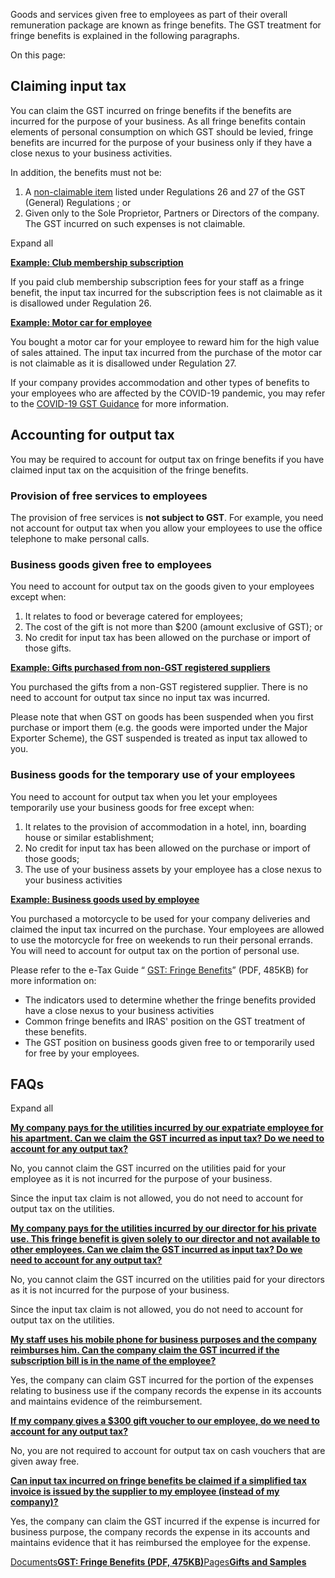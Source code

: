 Goods and services given free to employees as part of their overall remuneration package are known as fringe benefits. The GST treatment for fringe benefits is explained in the following paragraphs.

On this page:

## Claiming input tax

You can claim the GST incurred on fringe benefits if the benefits are incurred for the purpose of your business. As all fringe benefits contain elements of personal consumption on which GST should be levied, fringe benefits are incurred for the purpose
of your business only if they have a close nexus to your business activities.

In addition, the benefits must not be:

1. A
    [non-claimable item](https://www.iras.gov.sg/taxes/goods-services-tax-(gst)/claiming-gst-(input-tax)/conditions-for-claiming-input-tax "non-claimable item") listed under Regulations 26 and 27 of the GST (General) Regulations
    ; or
2. Given only to the Sole Proprietor, Partners or Directors of the company. The GST incurred on such expenses is not claimable.

Expand all

[**Example: Club membership subscription**](https://www.iras.gov.sg/taxes/goods-services-tax-(gst)/charging-gst-(output-tax)/common-scenarios---do-i-charge-gst/employee-benefits#example--club-membership-subscription)

If you paid club membership subscription fees for your staff as a fringe benefit, the input tax incurred for the subscription fees is not claimable as it is disallowed under Regulation 26.

[**Example: Motor car for employee**](https://www.iras.gov.sg/taxes/goods-services-tax-(gst)/charging-gst-(output-tax)/common-scenarios---do-i-charge-gst/employee-benefits#example--motor-car-for-employee)

You bought a motor car for your employee to reward him for the high value of sales attained. The input tax incurred from the purchase of the motor car is not claimable as it is disallowed under Regulation 27.


If your company provides accommodation and other types of benefits to your employees who are affected by the COVID-19 pandemic, you may refer to the [COVID-19 GST Guidance](https://www.iras.gov.sg/taxes/goods-services-tax-(gst)/claiming-gst-(input-tax)/common-scenarios---do-i-claim-gst/covid-19-gst-guidance) for more information.

## Accounting for output tax

You may be required to account for output tax on fringe benefits if you have claimed input tax on the acquisition of the fringe benefits.

### Provision of free services to employees

The provision of free services is **not subject to GST**. For example, you need not account for output tax when you allow your employees to use the office telephone to make personal calls.

### Business goods given free to employees

You need to account for output tax on the goods given to your employees except when:

1. It relates to food or beverage catered for employees;
2. The cost of the gift is not more than $200 (amount exclusive of GST); or
3. No credit for input tax has been allowed on the purchase or import of those gifts.

[**Example: Gifts purchased from non-GST registered suppliers**](https://www.iras.gov.sg/taxes/goods-services-tax-(gst)/charging-gst-(output-tax)/common-scenarios---do-i-charge-gst/employee-benefits#example--gifts-purchased-from-non-gst-registered-suppliers)

You purchased the gifts from a non-GST registered supplier. There is no need to account for output tax since no input tax was incurred.

Please note that when GST on goods has been suspended when you first purchase or import them (e.g. the goods were imported under the Major Exporter Scheme), the GST suspended is treated as input tax allowed to you.

### Business goods for the temporary use of your employees

You need to account for output tax when you let your employees temporarily use your business goods for free except when:

1. It relates to the provision of accommodation in a hotel, inn, boarding house or similar establishment;
2. No credit for input tax has been allowed on the purchase or import of those goods;
3. The use of your business assets by your employee has a close nexus to your business activities

[**Example: Business goods used by employee**](https://www.iras.gov.sg/taxes/goods-services-tax-(gst)/charging-gst-(output-tax)/common-scenarios---do-i-charge-gst/employee-benefits#example--business-goods-used-by-employee)

You purchased a motorcycle to be used for your company deliveries and claimed the input tax incurred on the purchase. Your employees are allowed to use the motorcycle for free on weekends to run their personal errands. You will need to account for output tax on the portion of personal use.

Please refer to the e-Tax Guide “ [GST: Fringe Benefits](https://www.iras.gov.sg/media/docs/default-source/e-tax/gst-fringe-benefits-(fifth-edition).pdf?sfvrsn=31801a34_34 "GST: Fringe Benefits (Fifth Edition)")” (PDF, 485KB) for more information on:

- The indicators used to determine whether the fringe benefits provided have a close nexus to your business activities
- Common fringe benefits and IRAS' position on the GST treatment of these benefits.
- The GST position on business goods given free to or temporarily used for free by your employees.

## FAQs

Expand all

[**My company pays for the utilities incurred by our expatriate employee for his apartment. Can we claim the GST incurred as input tax? Do we need to account for any output tax?**](https://www.iras.gov.sg/taxes/goods-services-tax-(gst)/charging-gst-(output-tax)/common-scenarios---do-i-charge-gst/employee-benefits#my-company-pays-for-the-utilities-incurred-by-our-expatriate-employee-for-his-apartment--can-we-claim-the-gst-incurred-as-input-tax--do-we-need-to-account-for-any-output-tax-)

No, you cannot claim the GST incurred on the utilities paid for your employee as it is not incurred for the purpose of your business.

Since the input tax claim is not allowed, you do not need to account for output tax on the utilities.

[**My company pays for the utilities incurred by our director for his private use. This fringe benefit is given solely to our director and not available to other employees. Can we claim the GST incurred as input tax? Do we need to account for any output tax?**](https://www.iras.gov.sg/taxes/goods-services-tax-(gst)/charging-gst-(output-tax)/common-scenarios---do-i-charge-gst/employee-benefits#my-company-pays-for-the-utilities-incurred-by-our-director-for-his-private-use--this-fringe-benefit-is-given-solely-to-our-director-and-not-available-to-other-employees--can-we-claim-the-gst-incurred-as-input-tax--do-we-need-to-account-for-any-output-tax-)

No, you cannot claim the GST incurred on the utilities paid for your directors as it is not incurred for the purpose of your business.

Since the input tax claim is not allowed, you do not need to account for output tax on the utilities.

[**My staff uses his mobile phone for business purposes and the company reimburses him. Can the company claim the GST incurred if the subscription bill is in the name of the employee?**](https://www.iras.gov.sg/taxes/goods-services-tax-(gst)/charging-gst-(output-tax)/common-scenarios---do-i-charge-gst/employee-benefits#my-staff-uses-his-mobile-phone-for-business-purposes-and-the-company-reimburses-him--can-the-company-claim-the-gst-incurred-if-the-subscription-bill-is-in-the-name-of-the-employee-)

Yes, the company can claim GST incurred for the portion of the expenses relating to business use if the company records the expense in its accounts and maintains evidence of the reimbursement.

[**If my company gives a $300 gift voucher to our employee, do we need to account for any output tax?**](https://www.iras.gov.sg/taxes/goods-services-tax-(gst)/charging-gst-(output-tax)/common-scenarios---do-i-charge-gst/employee-benefits#if-my-company-gives-a--300-gift-voucher-to-our-employee--do-we-need-to-account-for-any-output-tax-)

No, you are not required to account for output tax on cash vouchers that are given away free.

[**Can input tax incurred on fringe benefits be claimed if a simplified tax invoice is issued by the supplier to my employee (instead of my company)?**](https://www.iras.gov.sg/taxes/goods-services-tax-(gst)/charging-gst-(output-tax)/common-scenarios---do-i-charge-gst/employee-benefits#can-input-tax-incurred-on-fringe-benefits-be-claimed-if-a-simplified-tax-invoice-is-issued-by-the-supplier-to-my-employee--instead-of-my-company--)

Yes, the company can claim the GST incurred if the expense is incurred for business purpose, the company records the expense in its accounts and maintains evidence that it has reimbursed the employee for the expense.

[Documents**GST: Fringe Benefits (PDF, 475KB)**](https://www.iras.gov.sg/media/docs/default-source/e-tax/gst-fringe-benefits-(fifth-edition).pdf?sfvrsn=31801a34_34)[Pages**Gifts and Samples**](https://www.iras.gov.sg/taxes/goods-services-tax-(gst)/charging-gst-(output-tax)/common-scenarios---do-i-charge-gst/gifts-and-samples)